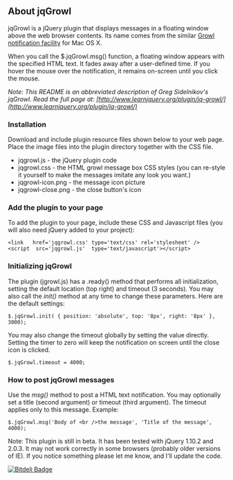 ## About jqGrowl

jqGrowl is a jQuery plugin that displays messages in a floating window above the web browser contents. Its name comes from the similar [Growl notification facility](http://growl.info) for Mac OS X. 

When you call the $.jqGrowl.msg() function, a floating window appears with the specified HTML text. It fades away after a user-defined time. If you hover the mouse over the notification, it remains on-screen until you click the mouse. 

_Note: This README is an abbreviated description of Greg Sidelnikov's jqGrowl. 
Read the full page at: [http://www.learnjquery.org/plugin/jq-growl/](http://www.learnjquery.org/plugin/jq-growl/)_

### Installation

Download and include plugin resource files shown below to your web page.
Place the image files into the plugin directory together with the CSS file.

* jqgrowl.js - the jQuery plugin code
* jqgrowl.css - the HTML growl message box CSS styles (you can re-style it yourself to make the messages imitate any look you want.)
* jqgrowl-icon.png - the message icon picture
* jqgrowl-close.png - the close button's icon

### Add the plugin to your page

To add the plugin to your page, include these CSS and Javascript files (you will also need jQuery added to your project):

    <link   href='jqgrowl.css' type='text/css' rel='stylesheet' />
    <script  src='jqgrowl.js'  type='text/javascript'></script>

### Initializing jqGrowl

The plugin (jgrowl.js) has a .ready() method that performs all initialization, setting the default location (top right) and timeout (3 seconds).
You may also call the _init()_ method at any time to change these parameters. Here are the default settings:

    $.jqGrowl.init( { position: 'absolute', top: '8px', right: '8px' }, 3000);

You may also change the timeout globally by setting the value directly. Setting the timer to zero will keep the notification on screen until the close icon is clicked.

    $.jqGrowl.timeout = 4000;

### How to post jqGrowl messages

Use the _msg()_ method to post a HTML text notification. You may optionally set a title (second argument)
or timeout (third argument). The timeout applies only to this message. Example:

    $.jqGrowl.msg('Body of <br />the message', 'Title of the message', 4000);

Note: This plugin is still in beta. It has been tested with jQuery 1.10.2 and 2.0.3. 
It may not work correctly in some browsers (probably older versions of IE). 
If you notice something please let me know, and I'll update the code.

[![Bitdeli Badge](https://d2weczhvl823v0.cloudfront.net/richb-hanover/jqgrowl/trend.png)](https://bitdeli.com/free "Bitdeli Badge")

